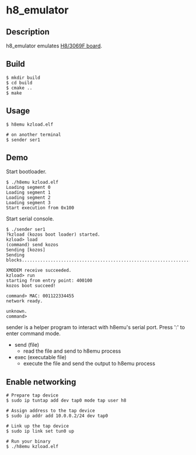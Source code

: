 h8_emulator
==================================================

## Description
h8_emulator emulates [H8/3069F board](https://akizukidenshi.com/catalog/g/gK-01271/).

## Build
    $ mkdir build
    $ cd build
    $ cmake ..
    $ make

## Usage
    $ h8emu kzload.elf

    # on another terminal
    $ sender ser1

## Demo
Start bootloader.

    $ ./h8emu kzload.elf
    Loading segment 0
    Loading segment 1
    Loading segment 2
    Loading segment 3
    Start execution from 0x100

Start serial console.

    $ ./sender ser1
    ?kzload (kozos boot loader) started.
    kzload> load
    (command) send kozos
    Sending [kozos]
    Sending blocks......................................................................................................................................done.

    XMODEM receive succeeded.
    kzload> run
    starting from entry point: 400100
    kozos boot succeed!

    command> MAC: 001122334455
    network ready.

    unknown.
    command> 

sender is a helper program to interact with h8emu's serial port. Press ':' to enter command mode.
- send (file)
    - read the file and send to h8emu process
- exec (executable file)
    - execute the file and send the output to h8emu process

## Enable networking
    # Prepare tap device
    $ sudo ip tuntap add dev tap0 mode tap user h8

    # Assign address to the tap device
    $ sudo ip addr add 10.0.0.2/24 dev tap0

    # Link up the tap device
    $ sudo ip link set tun0 up

    # Run your binary
    $ ./h8emu kzload.elf
